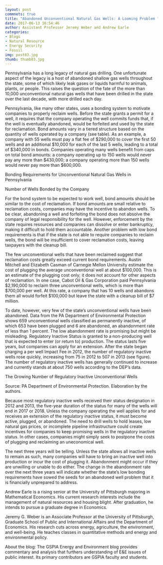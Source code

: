 ```yaml
---
layout: post
commnets: true
title: "Abandoned Unconventional Natural Gas Wells: A Looming Problem for Pennsylvania?"
date: 2017-06-13 16:54:46
author: Assistant Professor Jeremy Weber and Andrew Earle
categories:
- Blogs
- Natural Resource
- Energy Security
- Fossil
img: post03.jpg
thumb: thumb03.jpg
---
```

Pennsylvania has a long legacy of natural gas drilling. One unfortunate aspect of the legacy is a host of abandoned shallow gas wells throughout the state, some of which likely leak gases or liquids harmful to animals, plants, or people. This raises the question of the fate of the more than 10,000 unconventional natural gas wells that have been drilled in the state over the last decade, with more drilled each day.  

Pennsylvania, like many other states, uses a bonding system to motivate companies to properly reclaim wells. Before the state grants a permit for a well, it requires that the company operating the well commits funds that, if the well is eventually abandoned, would be forfeited and used by the state for reclamation. Bond amounts vary in a tiered structure based on the quantity of wells operated by a company (see table). As an example, a company with 55 wells must pay a flat fee of $290,000 to cover the first 50 wells and an additional $10,000 for each of the last 5 wells, leading to a total of $340,000 in bonds.  Companies operating many wells benefit from caps on total bond amounts: a company operating up to 150 wells would never pay any more than $430,000; a company operating more than 150 wells would never pay more than $600,000.

Bonding Requirements for Unconventional Natural Gas Wells in Pennsylvania

Number of Wells Bonded by the Company


For the bond system to be expected to work well, bond amounts should be similar to the cost of reclamation. If bond amounts are small relative to reclamation costs, companies may have the incentive to abandon wells. To be clear, abandoning a well and forfeiting the bond does not absolve the company of legal responsibility for the well. However, enforcement by the state requires resources and companies can dissolve or enter bankruptcy, making it difficult to hold them accountable. Another problem with low bond requirements is that if the state is not able to require companies to reclaim wells, the bond will be insufficient to cover reclamation costs, leaving taxpayers with the cleanup bill. 

The few unconventional wells that have been reclaimed suggest that reclamation costs greatly exceed current bond requirements. Austin Mitchell and Elizabeth Casman of Carnegie Mellon University estimate the cost of plugging the average unconventional well at about $100,000. This is an estimate of the plugging cost only; it does not account for other aspects of reclamation. In one case, Cabot Oil & Gas Corporation paid Pennsylvania $2,190,000 to reclaim three unconventional wells, which is more than $700,000 per well.  At this rate, a company that has 10 wells and abandons them all would forfeit $100,000 but leave the state with a cleanup bill of $7 million. 

To date, however, very few of the state’s unconventional wells have been abandoned.  Data from the PA Department of Environmental Protection shows 659 unconventional wells classified as permanently inactive, of which 653 have been plugged and 6 are abandoned, an abandonment rate of less than 1 percent.  The low abandonment rate is promising but might be misleading. Regulatory Inactive Status is granted to a non-producing well that is expected to enter (or return to) production.  The status lasts five years, but companies can apply for an extension. After the state began charging a per well Impact Fee in 2012, the number of regulatory inactive wells rose quickly, increasing from 75 in 2012 to 507 in 2013 (see figure). The number of regulatory inactive wells has generally continued to increase and currently stands at about 750 wells according to the DEP’s data.

The Growing Number of Regulatory Inactive Unconventional Wells 

Source: PA Department of Environmental Protection. Elaboration by the authors. 

Because most regulatory inactive wells received their status designation in 2012 and 2013, the five-year duration of the status for many of the wells will end in 2017 or 2018. Unless the company operating the well applies for and receives an extension of the regulatory inactive status, it must become active, plugged, or abandoned. The need to drill wells to hold leases, low natural gas prices, or incomplete pipeline infrastructure could create incentives for companies to keep promising wells in the regulatory inactive status. In other cases, companies might simply seek to postpone the costs of plugging and reclaiming an uneconomical well. 

The next three years will be telling. Unless the state allows all inactive wells to remain as such, many companies will have to bring an inactive well into production or incur the cost of plugging it. Abandonment might occur if they are unwilling or unable to do either. The change in the abandonment rate over the next three years will indicate whether the state’s low bonding requirements have sowed the seeds for an abandoned well problem that it is financially unprepared to address. 

Andrew Earle is a rising senior at the University of Pittsburgh majoring in Mathematical Economics. His current research interests include the management of natural resources and housing blight. After graduation, he intends to pursue a graduate degree in Economics.

Jeremy G. Weber is an Associate Professor at the University of Pittsburgh, Graduate School of Public and International Affairs and the Department of Economics. His research cuts across energy, agriculture, the environment, and well-being. He teaches classes in quantitative methods and energy and environmental policy. 

About the blog: The GSPIA Energy and Environment blog provides commentary and analysis that furthers understanding of E&E issues of public interest. Its primary contributors are GSPIA faculty and students. 


